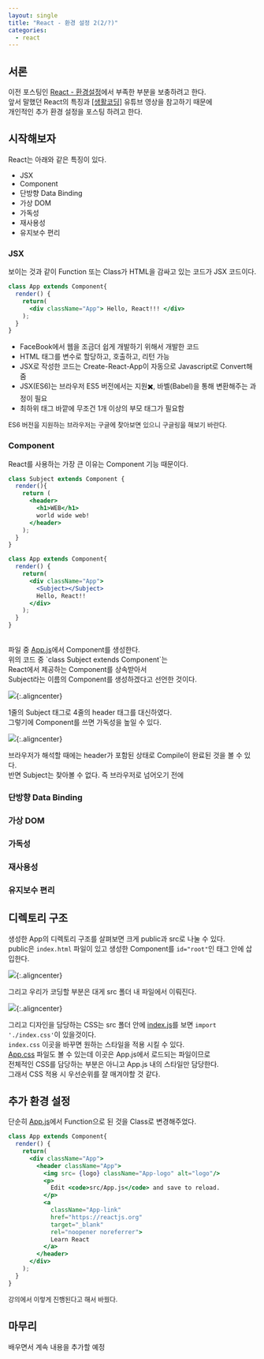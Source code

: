```yaml
---
layout: single
title: "React - 환경 설정 2(2/?)"
categories:
  - react
---
```


<style>
img.aligncenter{display:block;margin:0 auto}
  </style>

## 서론

이전 포스팅인 [React - 환경설정](https://ingbox.github.io/react/React_Setting/)에서 부족한 부분을 보충하려고 한다.<br>
앞서 말했던 React의 특징과 [[생활코딩]](https://www.youtube.com/channel/UCvc8kv-i5fvFTJBFAk6n1SA) 유튜브 영상을 참고하기 때문에<br>
개인적인 추가 환경 설정을 포스팅 하려고 한다.<br>


## 시작해보자

<span id="mus">React</span>는 아래와 같은 특징이 있다. 

* JSX
* Component
* 단방향 Data Binding
* 가상 DOM
* 가독성
* 재사용성
* 유지보수 편리


### JSX

보이는 것과 같이 Function 또는 Class가 HTML을 감싸고 있는 코드가 JSX 코드이다.<br>

```jsx
class App extends Component{
  render() {
    return(
      <div className="App"> Hello, React!!! </div>
    );
  }
}
```

* FaceBook에서 웹을 조금더 쉽게 개발하기 위해서 개발한 코드
* HTML 태그를 변수로 할당하고, 호출하고, 리턴 가능
* JSX로 작성한 코드는 Create-React-App이 자동으로 Javascript로 Convert해 줌
* JSX(ES6)는 브라우저 ES5 버전에서는 지원✖️, 바벨(Babel)을 통해 변환해주는 과정이 필요
* 최하위 태그 바깥에 무조건 1개 이상의 부모 태그가 필요함

<font size=2> ES6 버전을 지원하는 브라우저는 구글에 찾아보면 있으니 구글링을 해보기 바란다.</font>

### Component

React를 사용하는 가장 큰 이유는 <span id="mus">Component</span> 기능 때문이다.<br>

```jsx
class Subject extends Component {
  render(){
    return (
      <header>
        <h1>WEB</h1>
        world wide web!
      </header>
    );
  }
}

class App extends Component{
  render() {
    return(
      <div className="App">
        <Subject></Subject>
        Hello, React!!
      </div>
    );
  }
}
```
<br>
파일 중 <u>App.js</u>에서 <span id="mus">Component</span>를 생성한다.<br>
위의 코드 중 `class Subject extends Component`는<br>
React에서 제공하는 <span id="mus">Component</span>를 상속받아서<br>
Subject라는 이름의 <span id="mus">Component</span>를 생성하겠다고 선언한 것이다.

![](/assets/images/posting/react_220131/picture3.png){:.aligncenter}

1줄의 Subject 태그로 4줄의 header 태그를 대신하였다.<br>
그렇기에 Component를 쓰면 가독성을 높일 수 있다.<br>

![](/assets/images/posting/react_220131/picture4.png){:.aligncenter}

브라우저가 해석할 때에는 header가 포함된 상태로 Compile이 완료된 것을 볼 수 있다.<br>
반면 Subject는 찾아볼 수 없다. 즉 브라우저로 넘어오기 전에 

### 단방향 Data Binding

### 가상 DOM

### 가독성

### 재사용성

### 유지보수 편리

## 디렉토리 구조

생성한 App의 디렉토리 구조를 살펴보면 크게 <span id="mus">public</span>과 <span id="mus">src</span>로 나눌 수 있다.<br>
<span id="mus">public</span>은 `index.html` 파일이 있고 생성한 Component를 `id="root"`인 태그 안에 삽입한다.<br>

![](/assets/images/posting/react_220131/picture1.png){:.aligncenter}

그리고 우리가 코딩할 부분은 대게 <span id="mus">src</span> 폴더 내 파일에서 이뤄진다.<br>

![](/assets/images/posting/react_220131/picture2.png){:.aligncenter}

그리고 디자인을 담당하는 <span id="mus">CSS</span>는 src 폴더 안에 <u>index.js</u>를 보면 `import './index.css'`이 있을것이다.<br>
`index.css` 이곳을 바꾸면 원하는 스타일을 적용 시킬 수 있다. <br>
<u>App.css</u> 파일도 볼 수 있는데 이곳은 App.js에서 로드되는 파일이므로<br> 전체적인 CSS를 담당하는 부분은 아니고 App.js 내의 스타일만 담당한다.<br>
그래서 CSS 적용 시 우선순위를 잘 매겨야할 것 같다.<br>


## 추가 환경 설정

단순히 <u>App.js</u>에서 Function으로 된 것을 Class로 변경해주었다.

```jsx
class App extends Component{
  render() {
    return(
      <div className="App">
        <header className="App">
          <img src= {logo} className="App-logo" alt="logo"/>
          <p>
            Edit <code>src/App.js</code> and save to reload.
          </p>
          <a
            className="App-link"
            href="https://reactjs.org"
            target="_blank"
            rel="noopener noreferrer">
            Learn React
          </a>
        </header>
      </div>
    );
  }
}
```

<font size=2>강의에서 이렇게 진행된다고 해서 바꿨다.</font>


## 마무리

배우면서 계속 내용을 추가할 예정
